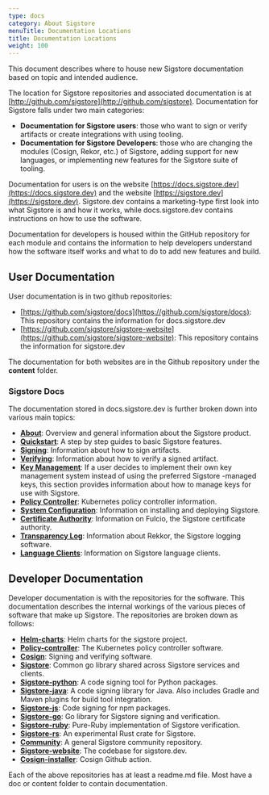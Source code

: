 ```yaml
---
type: docs
category: About Sigstore
menuTitle: Documentation Locations
title: Documentation Locations
weight: 100
---
```


This document describes where to house new Sigstore documentation based on topic and intended audience.

The location for Sigstore repositories and associated documentation is at [http://github.com/sigstore](http://github.com/sigstore).  Documentation for Sigstore falls under two main categories:

- **Documentation for Sigstore users**: those who want to sign or verify artifacts or create integrations with using tooling.
- **Documentation for Sigstore Developers**: those who are changing the modules (Cosign, Rekor, etc.) of Sigstore, adding support for new languages, or implementing new features for the Sigstore suite of tooling.

Documentation for users is on the website [https://docs.sigstore.dev](https://docs.sigstore.dev) and the website [https://sigstore.dev](https://sigstore.dev). Sigstore.dev contains a marketing-type first look into what Sigstore is and how it works, while docs.sigstore.dev contains instructions on how to use the software.

Documentation for developers is housed within the GitHub repository for each module and contains the information to help developers understand how the software itself works and what to do to add new features and build.

## User Documentation

User documentation is in two github repositories:

- [https://github.com/sigstore/docs](https://github.com/sigstore/docs): This repository contains the information for docs.sigstore.dev
- [https://github.com/sigstore/sigstore-website](https://github.com/sigstore/sigstore-website): This repository contains the information for sigstore.dev

The documentation for both websites are in the Github repository under the **content** folder.

### Sigstore Docs

The documentation stored in docs.sigstore.dev is further broken down into various main topics:

- [**About**](../../about/overview): Overview and general information about the Sigstore product.
- [**Quickstart**](../../quickstart/quickstart-cosign): A step by step guides to basic Sigstore features.
- [**Signing**](../../cosign/signing/overview): Information about how to sign artifacts.
- [**Verifying**](../../cosign/verifying/verify): Information about how to verify a signed artifact.
- [**Key Management**](../../cosign/key_management/overview): If a user decides to implement their own key management system instead of using the preferred Sigstore -managed keys, this section provides information about how to manage keys for use with Sigstore.
- [**Policy Controller**](../../policy-controller/overview): Kubernetes policy controller information.
- [**System Configuration**](../../cosign/system_config/installation): Information on installing and deploying Sigstore.
- [**Certificate Authority**](../../certificate_authority/overview): Information on Fulcio, the Sigstore certificate authority.
- [**Transparency Log**](../../logging/overview): Information about Rekkor, the Sigstore logging software.
- [**Language Clients**](../../language_clients/language_client_overview): Information on Sigstore language clients.

## Developer Documentation

Developer documentation is with the repositories for the software. This documentation describes the internal workings of the various pieces of software that make up Sigstore.  The repositories are broken down as follows:

- [**Helm-charts**](https://github.com/sigstore/helm-charts): Helm charts for the sigstore project.
- [**Policy-controller**](https://github.com/sigstore/policy-controller): The Kubernetes policy controller software.
- [**Cosign**](https://github.com/sigstore/cosign): Signing and verifying software.
- [**Sigstore**](https://github.com/sigstore/sigstore): Common go library shared across Sigstore services and clients.
- [**Sigstore-python**](https://github.com/sigstore/sigstore-python): A code signing tool for Python packages.
- [**Sigstore-java**](https://github.com/sigstore/sigstore-java): A code signing library for Java. Also includes Gradle and Maven plugins for build tool integration.
- [**Sigstore-js**](https://github.com/sigstore/sigstore-js): Code signing for npm packages.
- [**Sigstore-go**](https://github.com/sigstore/sigstore-go): Go library for Sigstore signing and verification.
- [**Sigstore-ruby**](https://github.com/sigstore/sigstore-ruby): Pure-Ruby implementation of Sigstore verification.
- [**Sigstore-rs**](https://github.com/sigstore/sigstore-rs): An experimental Rust crate for Sigstore.
- [**Community**](https://github.com/sigstore/community): A general Sigstore community repository.
- [**Sigstore-website**](https://github.com/sigstore/sigstore-website): The codebase for sigstore.dev.
- [**Cosign-installer**](https://github.com/sigstore/cosign-installer): Cosign Github action.

Each of the above repositories has at least a readme.md file.  Most have a doc or content folder to contain documentation.
